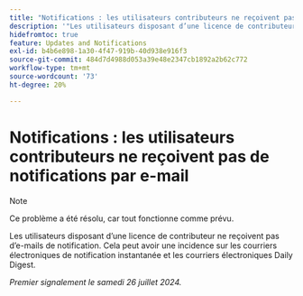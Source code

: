 ```yaml
---
title: "Notifications : les utilisateurs contributeurs ne reçoivent pas de notifications par courrier électronique"
description: '"Les utilisateurs disposant d’une licence de contributeur ne reçoivent pas d’e-mails de notification. Cela peut avoir une incidence sur les courriers électroniques de notification instantanée et les courriers électroniques Daily Digest.  »'
hidefromtoc: true
feature: Updates and Notifications
exl-id: b4b6e898-1a30-4f47-919b-40d938e916f3
source-git-commit: 484d7d4988d053a39e48e2347cb1892a2b62c772
workflow-type: tm+mt
source-wordcount: '73'
ht-degree: 20%

---
```


# Notifications : les utilisateurs contributeurs ne reçoivent pas de notifications par e-mail

>[!NOTE]
>
>Ce problème a été résolu, car tout fonctionne comme prévu.

Les utilisateurs disposant d’une licence de contributeur ne reçoivent pas d’e-mails de notification. Cela peut avoir une incidence sur les courriers électroniques de notification instantanée et les courriers électroniques Daily Digest.

_Premier signalement le samedi 26 juillet 2024._
